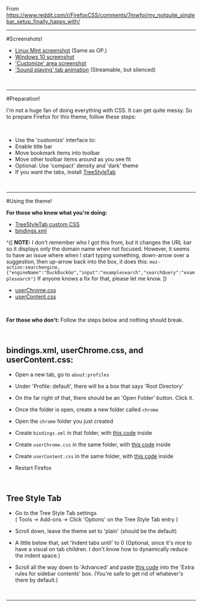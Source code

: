 From https://www.reddit.com/r/FirefoxCSS/comments/7mwfoi/my_notquite_singlebar_setup_finally_happy_with/

---

#Screenshots!

* [Linux Mint screenshot](https://i.imgur.com/NKvSAYZ.jpg) (Same as OP.)
* [Windows 10 screenshot](https://i.imgur.com/WmwpdAu.png)
* ['Customize' area screenshot](https://i.imgur.com/KSk9rIm.png)
* ['Sound playing' tab animation](https://streamable.com/0l7f9) (Streamable, but silenced)

&nbsp;

---

#Preparation!

I'm not a huge fan of doing everything with CSS. It can get quite messy. So to prepare Firefox for this theme, follow these steps:

&nbsp;

* Use the 'customize' interface to:
 * Enable title bar
 * Move bookmark items into toolbar
 * Move other toolbar items around as you see fit
 * Optional: Use 'compact' density and 'dark' theme
* If you want the tabs, install [TreeStyleTab](https://addons.mozilla.org/en-US/firefox/addon/tree-style-tab/)

&nbsp;

---

#Using the theme!

**For those who know what you're doing:**

* [TreeStyleTab custom CSS](https://raw.githubusercontent.com/TanzNukeTerror/Custom-Firefox/master/TreeStyleTabs.css)
* [bindings.xml](https://raw.githubusercontent.com/TanzNukeTerror/Custom-Firefox/master/bindings.xml)

 ^([ **NOTE:** I don't remember who I got this from, but it changes the URL bar so it displays only the domain name when not focused. However, it seems to have an issue where when I start typing something, down-arrow over a suggestion, then up-arrow back into the box, it does this: `moz-action:searchengine,{"engineName":"DuckDuckGo","input":"examplesearch","searchQuery":"examplesearch"}` If anyone knows a fix for that, please let me know. ])
* [userChrome.css](https://raw.githubusercontent.com/TanzNukeTerror/Custom-Firefox/master/userChrome.css)
* [userContent.css](https://raw.githubusercontent.com/TanzNukeTerror/Custom-Firefox/master/userContent.css)

&nbsp;

**For those who don't:** Follow the steps below and nothing should break.

&nbsp;

## bindings.xml, userChrome.css, and userContent.css:

* Open a new tab, go to `about:profiles`

* Under 'Profile: default', there will be a box that says 'Root Directory'

* On the far right of that, there should be an 'Open Folder' button. Click it.

* Once the folder is open, create a new folder called `chrome`

* Open the `chrome` folder you just created

* Create `bindings.xml` in that folder, with [this code](https://raw.githubusercontent.com/TanzNukeTerror/Custom-Firefox/master/bindings.xml) inside

* Create `userChrome.css` in the same folder, with [this code](https://raw.githubusercontent.com/TanzNukeTerror/Custom-Firefox/master/userChrome.css) inside

* Create `userContent.css` in the same folder, with [this code](https://raw.githubusercontent.com/TanzNukeTerror/Custom-Firefox/master/userContent.css) inside

* Restart Firefox

&nbsp;

## Tree Style Tab

* Go to the Tree Style Tab settings.  
( Tools -> Add-ons -> Click 'Options' on the Tree Style Tab entry )

* Scroll down, leave the theme set to 'plain' (should be the default)

* A little below that, set 'Indent tabs until' to 0 (Optional, since it's nice to have a visual on tab children. I don't know how to dynamically reduce the indent space.)

* Scroll all the way down to 'Advanced' and paste [this code](https://raw.githubusercontent.com/TanzNukeTerror/Custom-Firefox/master/TreeStyleTabs.css) into the 'Extra rules for sidebar contents' box. (You're safe to get rid of whatever's there by default.)

&nbsp;

---

